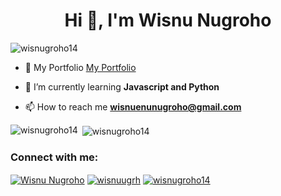 <h1 align="center">Hi 👋, I'm Wisnu Nugroho</h1>

<p align="left"> <img src="https://komarev.com/ghpvc/?username=wisnugroho14&label=Profile%20views&color=0e75b6&style=flat" alt="wisnugroho14" /> </p>

- 🔭 My Portfolio [My Portfolio](https://wisnugroho14.github.io/portfolio/)

- 🌱 I’m currently learning **Javascript and Python**

- 📫 How to reach me **wisnuenunugroho@gmail.com**
</p>

<p><img align="left" src="https://github-readme-stats.vercel.app/api/top-langs?username=wisnugroho14&show_icons=true&locale=en&layout=compact" alt="wisnugroho14" /></p>

<p>&nbsp;<img align="center" src="https://github-readme-stats.vercel.app/api?username=wisnugroho14&show_icons=true&locale=en" alt="wisnugroho14" /></p>

<h3 align="left">Connect with me:</h3>
<p align="left">
<a href="https://www.linkedin.com/in/wisnu-nugroho-908a19251/" target="blank"><img align="center" src="https://img.shields.io/badge/LinkedIn-0077B5?style=for-the-badge&logo=linkedin&logoColor=white" alt="Wisnu Nugroho"/></a>
<a href="https://www.instagram.com/wisnuugrh" target="blank"><img align="center" src="https://img.shields.io/badge/Instagram-E4405F?style=for-the-badge&logo=instagram&logoColor=white" alt="wisnuugrh"/></a>
<a href="mailto:wisnuenunugroho@gmail.com" target="blank"><img align="center" src="https://img.shields.io/badge/Gmail-D14836?style=for-the-badge&logo=gmail&logoColor=white" alt="wisnugroho14"/></a>
